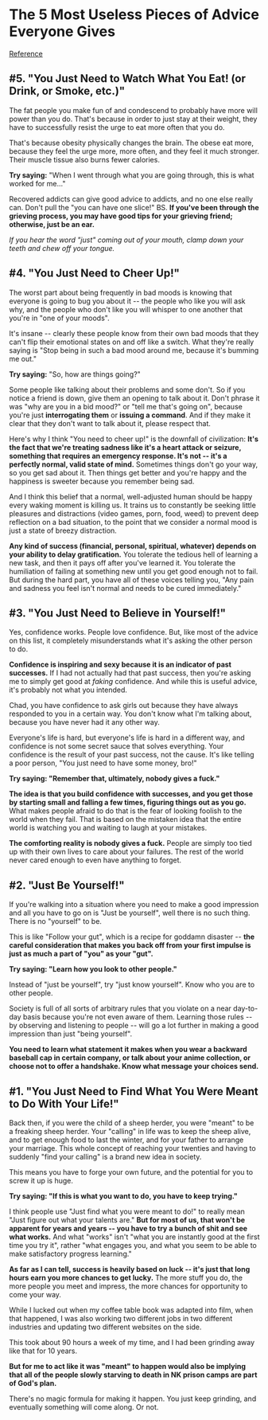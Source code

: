 # The 5 Most Useless Pieces of Advice Everyone Gives
[Reference](http://www.cracked.com/blog/the-5-most-useless-pieces-advice-everyone-gives/)

## #5. "You Just Need to Watch What You Eat! (or Drink, or Smoke, etc.)"

The fat people you make fun of and condescend to probably have more will power than you do. That's because in order to just stay at their weight, they have to successfully resist the urge to eat more often that you do.

That's because obesity physically changes the brain. The obese eat more, because they feel the urge more, more often, and they feel it much stronger. Their muscle tissue also burns fewer calories.

**Try saying:** "When I went through what you are going through, this is what worked for me..."

Recovered addicts can give good advice to addicts, and no one else really can. Don't pull the "you can have one slice!" BS. **If you've been through the grieving process, you may have good tips for your grieving friend; otherwise, just be an ear.**

_If you hear the word "just" coming out of your mouth, clamp down your teeth and chew off your tongue._

## #4. "You Just Need to Cheer Up!"

The worst part about being frequently in bad moods is knowing that everyone is going to bug you about it -- the people who like you will ask why, and the people who don't like you will whisper to one another that you're in "one of your moods".

It's insane -- clearly these people know from their own bad moods that they can't flip their emotional states on and off like a switch. What they're really saying is "Stop being in such a bad mood around me, because it's bumming me out."

**Try saying:** "So, how are things going?"

Some people like talking about their problems and some don't. So if you notice a friend is down, give them an opening to talk about it. Don't phrase it was "why are you in a bid mood?" or "tell me that's going on", because you're just **interrogating them** or **issuing a command**. And if they make it clear that they don't want to talk about it, please respect that.

Here's why I think "You need to cheer up!" is the downfall of civilization: **It's the fact that we're treating sadness like it's a heart attack or seizure, something that requires an emergency response. It's not -- it's a perfectly normal, valid state of mind.** Sometimes things don't go your way, so you get sad about it. Then things get better and you're happy and the happiness is sweeter because you remember being sad.

And I think this belief that a normal, well-adjusted human should be happy every waking moment is killing us. It trains us to constantly be seeking little pleasures and distractions (video games, porn, food, weed) to prevent deep reflection on a bad situation, to the point that we consider a normal mood is just a state of breezy distraction.

**Any kind of success (financial, personal, spiritual, whatever) depends on your ability to delay gratification.** You tolerate the tedious hell of learning a new task, and then it pays off after you've learned it. You tolerate the humiliation of failing at something new until you get good enough not to fail. But during the hard part, you have all of these voices telling you, "Any pain and sadness you feel isn't normal and needs to be cured immediately."

## #3. "You Just Need to Believe in Yourself!"

Yes, confidence works. People love confidence. But, like most of the advice on this list, it completely misunderstands what it's asking the other person to do.

**Confidence is inspiring and sexy because it is an indicator of past successes.** If I had not actually had that past success, then you're asking me to simply get good at _faking_ confidence. And while this is useful advice, it's probably not what you intended.

Chad, you have confidence to ask girls out because they have always responded to you in a certain way. You don't know what I'm talking about, because you have never had it any other way.

Everyone's life is hard, but everyone's life is hard in a different way, and confidence is not some secret sauce that solves everything. Your confidence is the result of your past success, not the cause. It's like telling a poor person, "You just need to have some money, bro!"

**Try saying: "Remember that, ultimately, nobody gives a fuck."**

**The idea is that you build confidence with successes, and you get those by starting small and falling a few times, figuring things out as you go.** What makes people afraid to do that is the fear of looking foolish to the world when they fail. That is based on the mistaken idea that the entire world is watching you and waiting to laugh at your mistakes.

**The comforting reality is nobody gives a fuck.** People are simply too tied up with their own lives to care about your failures. The rest of the world never cared enough to even have anything to forget.

## #2. "Just Be Yourself!"

If you're walking into a situation where you need to make a good impression and all you have to go on is "Just be yourself", well there is no such thing. There is no "yourself" to be.

This is like "Follow your gut", which is a recipe for goddamn disaster -- **the careful consideration that makes you back off from your first impulse is just as much a part of "you" as your "gut".**

**Try saying: "Learn how you look to other people."**

Instead of "just be yourself", try "just know yourself". Know who you are to other people.

Society is full of all sorts of arbitrary rules that you violate on a near day-to-day basis because you're not even aware of them. Learning those rules -- by observing and listening to people -- will go a lot further in making a good impression than just "being yourself".

**You need to learn what statement it makes when you wear a backward baseball cap in certain company, or talk about your anime collection, or choose not to offer a handshake. Know what message your choices send.**

## #1. "You Just Need to Find What You Were Meant to Do With Your Life!"

Back then, if you were the child of a sheep herder, you were "meant" to be a freaking sheep herder. Your "calling" in life was to keep the sheep alive, and to get enough food to last the winter, and for your father to arrange your marriage. This whole concept of reaching your twenties and having to suddenly "find your calling" is a brand new idea in society.

This means you have to forge your own future, and the potential for you to screw it up is huge.

**Try saying: "If this is what you want to do, you have to keep trying."**

I think people use "Just find what you were meant to do!" to really mean "Just figure out what your talents are." **But for most of us, that won't be apparent for years and years -- you have to try a bunch of shit and see what works.** And what "works" isn't "what you are instantly good at the first time you try it", rather "what engages you, and what you seem to be able to make satisfactory progress learning."

**As far as I can tell, success is heavily based on luck -- it's just that long hours earn you more chances to get lucky.** The more stuff you do, the more people you meet and impress, the more chances for opportunity to come your way.

While I lucked out when my coffee table book was adapted into film, when that happened, I was also working two different jobs in two different industries and updating two different websites on the side.

This took about 90 hours a week of my time, and I had been grinding away like that for 10 years.

**But for me to act like it was "meant" to happen would also be implying that all of the people slowly starving to death in NK prison camps are part of God's plan.**

There's no magic formula for making it happen. You just keep grinding, and eventually something will come along. Or not.
